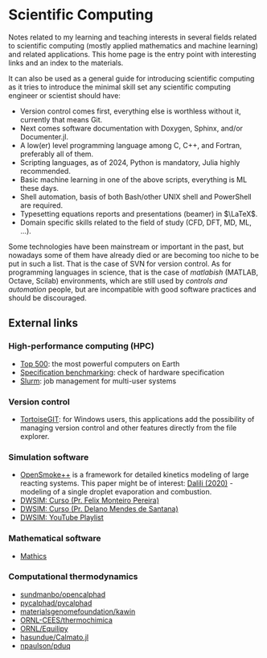 # Scientific Computing

Notes related to my learning and teaching interests in several fields related to scientific computing (mostly applied mathematics and machine learning) and related applications. This home page is the entry point with interesting links and an index to the materials.

It can also be used as a general guide for introducing scientific computing as it tries to introduce the minimal skill set any scientific computing engineer or scientist should have:

- Version control comes first, everything else is worthless without it, currently that means Git.
- Next comes software documentation with Doxygen, Sphinx, and/or Documenter.jl.
- A low(er) level programming language among C, C++, and Fortran, preferably all of them.
- Scripting languages, as of 2024, Python is mandatory, Julia highly recommended.
- Basic machine learning in one of the above scripts, everything is ML these days.
- Shell automation, basis of both Bash/other UNIX shell and PowerShell are required.
- Typesetting equations reports and presentations (beamer) in $\LaTeX$.
- Domain specific skills related to the field of study (CFD, DFT, MD, ML, ...).

Some technologies have been mainstream or important in the past, but nowadays some of them have already died or are becoming too niche to be put in such a list. That is the case of SVN for version control. As for programming languages in science, that is the case of *matlabish* (MATLAB, Octave, Scilab) environments, which are still used by *controls and automation* people, but are incompatible with good software practices and should be discouraged.

## External links

### High-performance computing (HPC)

- [Top 500](https://top500.org/): the most powerful computers on Earth
- [Specification benchmarking](https://spec.org/): check of hardware specification
- [Slurm](https://www.schedmd.com/): job management for multi-user systems

### Version control

- [TortoiseGIT](https://tortoisegit.org/): for Windows users, this applications add the possibility of managing version control and other features directly from the file explorer.

### Simulation software

- [OpenSmoke++](https://www.opensmokepp.polimi.it/) is a framework for detailed kinetics modeling of large reacting systems. This paper might be of interest:  [Dalili (2020)](https://www.tandfonline.com/doi/full/10.1080/13647830.2020.1800823) - modeling of a single droplet evaporation and combustion.
- [DWSIM: Curso (Pr. Felix Monteiro Pereira)](https://sistemas.eel.usp.br/docentes/visualizar.php?id=5817066)
- [DWSIM: Curso (Pr. Delano Mendes de Santana)](https://dwsim.org/files/ENG438_Aula02_DWSIM_rev0.pdf)
- [DWSIM: YouTube Playlist](https://www.youtube.com/playlist?list=PLkdIY_5Zxa7WN-8FEYjTqvX8tEKEhjCTu)

### Mathematical software

- [Mathics](https://mathics.org/)

### Computational thermodynamics

- [sundmanbo/opencalphad](https://github.com/sundmanbo/opencalphad)
- [pycalphad/pycalphad](https://github.com/pycalphad/pycalphad)
- [materialsgenomefoundation/kawin](https://github.com/materialsgenomefoundation/kawin)
- [ORNL-CEES/thermochimica](https://github.com/ORNL-CEES/thermochimica)
- [ORNL/Equilipy](https://github.com/ORNL/Equilipy)
- [hasundue/Calmato.jl](https://github.com/hasundue/Calmato.jl)
- [npaulson/pduq](https://github.com/npaulson/pduq)
